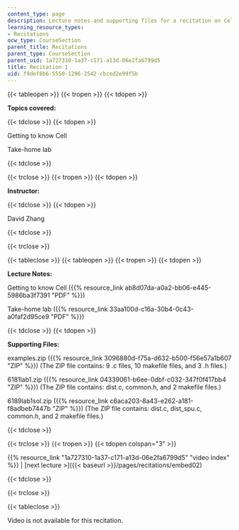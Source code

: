 ```yaml
---
content_type: page
description: Lecture notes and supporting files for a recitation on Cell programming.
learning_resource_types:
- Recitations
ocw_type: CourseSection
parent_title: Recitations
parent_type: CourseSection
parent_uid: 1a727310-1a37-c171-a13d-06e2fa6799d5
title: Recitation 1
uid: f9def8b6-5550-1296-2542-cbced2e99f5b
---
```


{{< tableopen >}}
{{< tropen >}}
{{< tdopen >}}


**Topics covered:**


{{< tdclose >}}
{{< tdopen >}}


Getting to know Cell

Take-home lab


{{< tdclose >}}

{{< trclose >}}
{{< tropen >}}
{{< tdopen >}}


**Instructor:**


{{< tdclose >}}
{{< tdopen >}}


David Zhang


{{< tdclose >}}

{{< trclose >}}

{{< tableclose >}}
{{< tableopen >}}
{{< tropen >}}
{{< tdopen >}}


**Lecture Notes:**

Getting to know Cell ({{% resource_link ab8d07da-a0a2-bb06-e445-5986ba3f7391 "PDF" %}})

Take-home lab ({{% resource_link 33aa100d-c16a-30b4-0c43-a0faf2d95ce9 "PDF" %}})


{{< tdclose >}}
{{< tdopen >}}


**Supporting Files:**

examples.zip ({{% resource_link 3096880d-f75a-d632-b500-f56e57a1b607 "ZIP" %}}) (The ZIP file contains: 9 .c files, 10 makefile files, and 3 .h files.)

6181lab1.zip ({{% resource_link 04339061-b6ee-0dbf-c032-347f0f417bb4 "ZIP" %}}) (The ZIP file contains: dist.c, common.h, and 2 makefile files.)

6189lab1sol.zip ({{% resource_link c6aca203-8a43-e262-a181-f8adbeb7447b "ZIP" %}}) (The ZIP file contains: dist.c, dist\_spu.c, common.h, and 2 makefile files.)


{{< tdclose >}}

{{< trclose >}}
{{< tropen >}}
{{< tdopen colspan="3" >}}


{{% resource_link "1a727310-1a37-c171-a13d-06e2fa6799d5" "video index" %}} | [next lecture >]({{< baseurl >}}/pages/recitations/embed02)


{{< tdclose >}}

{{< trclose >}}

{{< tableclose >}}

Video is not available for this recitation.